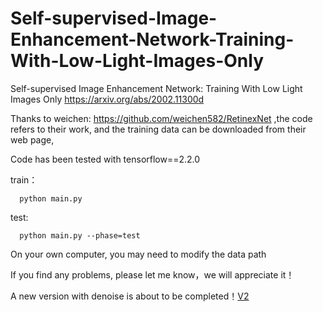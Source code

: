 # Self-supervised-Image-Enhancement-Network-Training-With-Low-Light-Images-Only
Self-supervised Image Enhancement Network: Training With Low Light Images Only
https://arxiv.org/abs/2002.11300d

Thanks to weichen: https://github.com/weichen582/RetinexNet ,the code refers to their work, and the training data can be 
downloaded from their web page, 

Code has been tested with tensorflow==2.2.0

train：

      python main.py
      
test:

      python main.py --phase=test

On your own computer, you may need to modify the data path

If you find any problems, please let me know，we will appreciate it！

A new version with denoise is about to be completed！[V2](https://github.com/hitzhangyu/V2-Self-supervised-Image-Enhancement-Network-Training-With-Low-Light-Images-Only)
